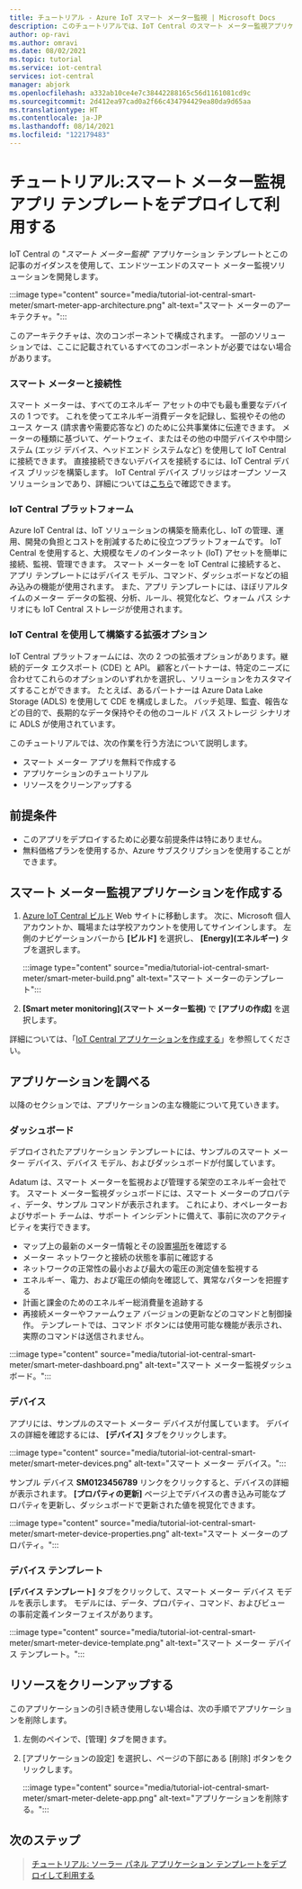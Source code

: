 ```yaml
---
title: チュートリアル - Azure IoT スマート メーター監視 | Microsoft Docs
description: このチュートリアルでは、IoT Central のスマート メーター監視アプリケーション テンプレートをデプロイして使用する方法について説明します。
author: op-ravi
ms.author: omravi
ms.date: 08/02/2021
ms.topic: tutorial
ms.service: iot-central
services: iot-central
manager: abjork
ms.openlocfilehash: a332ab10ce4e7c38442288165c56d1161081cd9c
ms.sourcegitcommit: 2d412ea97cad0a2f66c434794429ea80da9d65aa
ms.translationtype: HT
ms.contentlocale: ja-JP
ms.lasthandoff: 08/14/2021
ms.locfileid: "122179483"
---
```

# <a name="tutorial-deploy-and-walk-through-the-smart-meter-monitoring-app-template"></a>チュートリアル:スマート メーター監視アプリ テンプレートをデプロイして利用する 

IoT Central の "*スマート メーター監視*" アプリケーション テンプレートとこの記事のガイダンスを使用して、エンドツーエンドのスマート メーター監視ソリューションを開発します。

  :::image type="content" source="media/tutorial-iot-central-smart-meter/smart-meter-app-architecture.png" alt-text="スマート メーターのアーキテクチャ。":::

このアーキテクチャは、次のコンポーネントで構成されます。 一部のソリューションでは、ここに記載されているすべてのコンポーネントが必要ではない場合があります。

### <a name="smart-meters-and-connectivity"></a>スマート メーターと接続性

スマート メーターは、すべてのエネルギー アセットの中でも最も重要なデバイスの 1 つです。 これを使ってエネルギー消費データを記録し、監視やその他のユース ケース (請求書や需要応答など) のために公共事業体に伝達できます。 メーターの種類に基づいて、ゲートウェイ、またはその他の中間デバイスや中間システム (エッジ デバイス、ヘッドエンド システムなど) を使用して IoT Central に接続できます。 直接接続できないデバイスを接続するには、IoT Central デバイス ブリッジを構築します。 IoT Central デバイス ブリッジはオープン ソース ソリューションであり、詳細については[こちら](../core/howto-build-iotc-device-bridge.md)で確認できます。 

### <a name="iot-central-platform"></a>IoT Central プラットフォーム

Azure IoT Central は、IoT ソリューションの構築を簡素化し、IoT の管理、運用、開発の負担とコストを削減するために役立つプラットフォームです。 IoT Central を使用すると、大規模なモノのインターネット (IoT) アセットを簡単に接続、監視、管理できます。 スマート メーターを IoT Central に接続すると、アプリ テンプレートにはデバイス モデル、コマンド、ダッシュボードなどの組み込みの機能が使用されます。 また、アプリ テンプレートには、ほぼリアルタイムのメーター データの監視、分析、ルール、視覚化など、ウォーム パス シナリオにも IoT Central ストレージが使用されます。 

### <a name="extensibility-options-to-build-with-iot-central"></a>IoT Central を使用して構築する拡張オプション

IoT Central プラットフォームには、次の 2 つの拡張オプションがあります。継続的データ エクスポート (CDE) と API。 顧客とパートナーは、特定のニーズに合わせてこれらのオプションのいずれかを選択し、ソリューションをカスタマイズすることができます。 たとえば、あるパートナーは Azure Data Lake Storage (ADLS) を使用して CDE を構成しました。 バッチ処理、監査、報告などの目的で、長期的なデータ保持やその他のコールド パス ストレージ シナリオに ADLS が使用されています。

このチュートリアルでは、次の作業を行う方法について説明します。

- スマート メーター アプリを無料で作成する
- アプリケーションのチュートリアル
- リソースをクリーンアップする

## <a name="prerequisites"></a>前提条件

* このアプリをデプロイするために必要な前提条件は特にありません。
* 無料価格プランを使用するか、Azure サブスクリプションを使用することができます。

## <a name="create-a-smart-meter-monitoring-application"></a>スマート メーター監視アプリケーションを作成する

1. [Azure IoT Central ビルド](https://aka.ms/iotcentral) Web サイトに移動します。 次に、Microsoft 個人アカウントか、職場または学校アカウントを使用してサインインします。 左側のナビゲーションバーから **[ビルド]** を選択し、 **[Energy]\(エネルギー\)** タブを選択します。

    :::image type="content" source="media/tutorial-iot-central-smart-meter/smart-meter-build.png" alt-text="スマート メーターのテンプレート":::

1. **[Smart meter monitoring]\(スマート メーター監視\)** で **[アプリの作成]** を選択します。

詳細については、「[IoT Central アプリケーションを作成する](../core/howto-create-iot-central-application.md)」を参照してください。

## <a name="walk-through-the-application"></a>アプリケーションを調べる

以降のセクションでは、アプリケーションの主な機能について見ていきます。

### <a name="dashboard"></a>ダッシュボード

デプロイされたアプリケーション テンプレートには、サンプルのスマート メーター デバイス、デバイス モデル、およびダッシュボードが付属しています。 

Adatum は、スマート メーターを監視および管理する架空のエネルギー会社です。 スマート メーター監視ダッシュボードには、スマート メーターのプロパティ、データ、サンプル コマンドが表示されます。 これにより、オペレーターおよびサポート チームは、サポート インシデントに備えて、事前に次のアクティビティを実行できます。 
* マップ上の最新のメーター情報とその設置[場所](../core/howto-use-location-data.md)を確認する
* メーター ネットワークと接続の状態を事前に確認する 
* ネットワークの正常性の最小および最大の電圧の測定値を監視する 
* エネルギー、電力、および電圧の傾向を確認して、異常なパターンを把握する 
* 計画と課金のためのエネルギー総消費量を追跡する
* 再接続メーターやファームウェア バージョンの更新などのコマンドと制御操作。 テンプレートでは、コマンド ボタンには使用可能な機能が表示され、実際のコマンドは送信されません。 

:::image type="content" source="media/tutorial-iot-central-smart-meter/smart-meter-dashboard.png" alt-text="スマート メーター監視ダッシュボード。":::

### <a name="devices"></a>デバイス

アプリには、サンプルのスマート メーター デバイスが付属しています。 デバイスの詳細を確認するには、 **[デバイス]** タブをクリックします。

:::image type="content" source="media/tutorial-iot-central-smart-meter/smart-meter-devices.png" alt-text="スマート メーター デバイス。":::

サンプル デバイス **SM0123456789** リンクをクリックすると、デバイスの詳細が表示されます。 **[プロパティの更新]** ページ上でデバイスの書き込み可能なプロパティを更新し、ダッシュボードで更新された値を視覚化できます。

:::image type="content" source="media/tutorial-iot-central-smart-meter/smart-meter-device-properties.png" alt-text="スマート メーターのプロパティ。":::

### <a name="device-template"></a>デバイス テンプレート

**[デバイス テンプレート]** タブをクリックして、スマート メーター デバイス モデルを表示します。 モデルには、データ、プロパティ、コマンド、およびビューの事前定義インターフェイスがあります。

:::image type="content" source="media/tutorial-iot-central-smart-meter/smart-meter-device-template.png" alt-text="スマート メーター デバイス テンプレート。":::

## <a name="clean-up-resources"></a>リソースをクリーンアップする

このアプリケーションの引き続き使用しない場合は、次の手順でアプリケーションを削除します。

1. 左側のペインで、[管理] タブを開きます。
1. [アプリケーションの設定] を選択し、ページの下部にある [削除] ボタンをクリックします。 

    :::image type="content" source="media/tutorial-iot-central-smart-meter/smart-meter-delete-app.png" alt-text="アプリケーションを削除する。":::

## <a name="next-steps"></a>次のステップ

> [チュートリアル: ソーラー パネル アプリケーション テンプレートをデプロイして利用する](tutorial-solar-panel-app.md)

